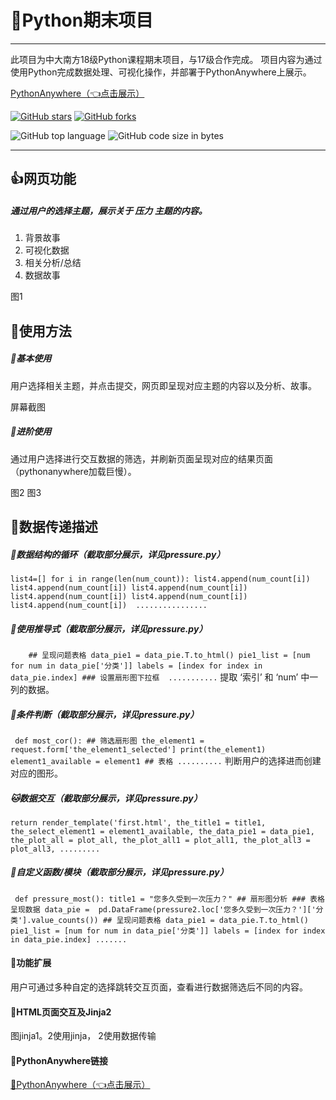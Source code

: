 # 🐍Python期末项目

---

此项目为中大南方18级Python课程期末项目，与17级合作完成。
项目内容为通过使用Python完成数据处理、可视化操作，并部署于PythonAnywhere上展示。

[PythonAnywhere（👈点击展示）](http://pythonpressure.pythonanywhere.com/)


 [![GitHub stars](https://img.shields.io/github/stars/Alivon/Panda-Learning.svg?style=social)](https://github.com/Alivon/Panda-Learning/stargazers)     [![GitHub forks](https://img.shields.io/github/forks/Alivon/Panda-Learning.svg?style=social)](https://github.com/Alivon/Panda-Learning/network/members)

![GitHub top language](https://img.shields.io/github/languages/top/Alivon/Panda-Learning.svg)  ![GitHub code size in bytes](https://img.shields.io/github/languages/code-size/Alivon/Panda-Learning.svg)

---

## 👍网页功能

##### 通过用户的选择主题，展示关于 *压力* 主题的内容。

1. 背景故事
2. 可视化数据
3. 相关分析/总结
4. 数据故事

图1

## 📗使用方法
##### 🔑基本使用
用户选择相关主题，并点击提交，网页即呈现对应主题的内容以及分析、故事。

屏幕截图

##### 🔐进阶使用
通过用户选择进行交互数据的筛选，并刷新页面呈现对应的结果页面（pythonanywhere加载巨慢）。

图2
图3

## 📝数据传递描述

##### 🐒数据结构的循环（截取部分展示，详见pressure.py）
` list4=[]
for i in range(len(num_count)):
    list4.append(num_count[i])
    list4.append(num_count[i])
    list4.append(num_count[i])
    list4.append(num_count[i])
    list4.append(num_count[i])
    list4.append(num_count[i]) 
................
`






##### 🐻使用推导式（截取部分展示，详见pressure.py）
`     ## 呈现问题表格
    data_pie1 = data_pie.T.to_html()
    pie1_list = [num for num in data_pie['分类']]
    labels = [index for index in data_pie.index]
    ### 设置扇形图下拉框 
    ...........
    `
提取 ‘索引’ 和 ‘num’ 中一列的数据。


##### 🐼条件判断（截取部分展示，详见pressure.py）
`  def most_cor():
    ## 筛选扇形图
    the_element1 = request.form['the_element1_selected']
    print(the_element1)
    element1_available = element1
    ## 表格
    ..........
 `
 判断用户的选择进而创建对应的图形。

##### 🐱数据交互（截取部分展示，详见pressure.py）
` return render_template('first.html',
                            the_title1 = title1,
                            the_select_element1 = element1_available,
                            the_data_pie1 = data_pie1,
                            the_plot_all = plot_all,
                            the_plot_all1 = plot_all1,
                            the_plot_all3 = plot_all3,
                         .........
 `

##### 🦁️自定义函数/模块（截取部分展示，详见pressure.py）
`  def pressure_most():
    title1 = "您多久受到一次压力？"
    ## 扇形图分析
    ### 表格呈现数据
    data_pie =  pd.DataFrame(pressure2.loc['您多久受到一次压力？']['分类'].value_counts())
    ## 呈现问题表格
    data_pie1 = data_pie.T.to_html()
    pie1_list = [num for num in data_pie['分类']]
    labels = [index for index in data_pie.index]
    .......
 `
#### 🔧功能扩展
用户可通过多种自定的选择跳转交互页面，查看进行数据筛选后不同的内容。

#### 🐂HTML页面交互及Jinja2
图jinja1。2使用jinja，
2使用数据传输

#### 🔗PythonAnywhere链接
[🔗PythonAnywhere（👈点击展示）](http://pythonpressure.pythonanywhere.com/)
